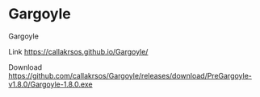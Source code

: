# Gargoyle
Gargoyle

Link 
https://callakrsos.github.io/Gargoyle/


Download
https://github.com/callakrsos/Gargoyle/releases/download/PreGargoyle-v1.8.0/Gargoyle-1.8.0.exe
